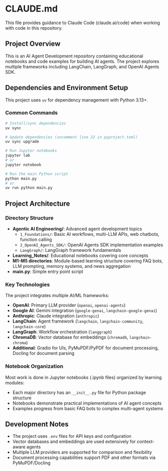 # CLAUDE.md

This file provides guidance to Claude Code (claude.ai/code) when working with code in this repository.

## Project Overview

This is an AI Agent Development repository containing educational notebooks and code examples for building AI agents. The project explores multiple frameworks including LangChain, LangGraph, and OpenAI Agents SDK.

## Dependencies and Environment Setup

This project uses `uv` for dependency management with Python 3.13+. 

### Common Commands

```bash
# Install/sync dependencies
uv sync

# Update dependencies (uncomment line 32 in pyproject.toml)
uv sync upgrade

# Run Jupyter notebooks
jupyter lab
# or
jupyter notebook

# Run the main Python script
python main.py
# or
uv run python main.py
```

## Project Architecture

### Directory Structure

- **Agentic AI Engineering/**: Advanced agent development topics
  - `1_Foundations/`: Basic AI workflows, multi-LLM APIs, web chatbots, function calling
  - `2_OpenAI_Agents_SDK/`: OpenAI Agents SDK implementation examples
  - `LangGraph/`: LangGraph framework fundamentals
- **Learning_Notes/**: Educational notebooks covering core concepts
- **M1-M5 directories**: Module-based learning structure covering FAQ bots, LLM prompting, memory systems, and news aggregation
- **main.py**: Simple entry point script

### Key Technologies

The project integrates multiple AI/ML frameworks:
- **OpenAI**: Primary LLM provider (`openai`, `openai-agents`)  
- **Google AI**: Gemini integration (`google-genai`, `langchain-google-genai`)
- **Anthropic**: Claude integration (`anthropic`)
- **LangChain**: Agent framework (`langchain`, `langchain-community`, `langchain-core`)
- **LangGraph**: Workflow orchestration (`langgraph`)
- **ChromaDB**: Vector database for embeddings (`chromadb`, `langchain-chroma`)
- **Additional**: Gradio for UIs, PyMuPDF/PyPDF for document processing, Docling for document parsing

### Notebook Organization

Most work is done in Jupyter notebooks (.ipynb files) organized by learning modules:
- Each major directory has an `__init__.py` file for Python package structure
- Notebooks demonstrate practical implementations of AI agent concepts
- Examples progress from basic FAQ bots to complex multi-agent systems

## Development Notes

- The project uses `.env` files for API keys and configuration
- Vector databases and embeddings are used extensively for context-aware agents  
- Multiple LLM providers are supported for comparison and flexibility
- Document processing capabilities support PDF and other formats via PyMuPDF/Docling